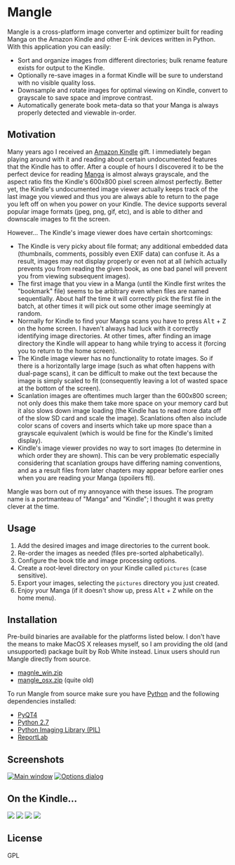 # Mangle #

Mangle is a cross-platform image converter and optimizer built for reading Manga on the Amazon Kindle and other E-ink
devices written in Python. With this application you can easily:

*   Sort and organize images from different directories; bulk rename feature exists for output to the Kindle.
*   Optionally re-save images in a format Kindle will be sure to understand with no visible quality loss.
*   Downsample and rotate images for optimal viewing on Kindle, convert to grayscale to save space and improve contrast.
*   Automatically generate book meta-data so that your Manga is always properly detected and viewable in-order.

## Motivation ##

Many years ago I received an [Amazon Kindle](http://en.wikipedia.org/wiki/Kindle) gift. I immediately began playing
around with it and reading about certain undocumented features that the Kindle has to offer. After a couple of hours I
discovered it to be the perfect device for reading [Manga](http://en.wikipedia.org/wiki/Manga) is almost always
grayscale, and the aspect ratio fits the Kindle's 600x800 pixel screen almost perfectly. Better yet, the Kindle's
undocumented image viewer actually keeps track of the last image you viewed and thus you are always able to return to
the page you left off on when you power on your Kindle. The device supports several popular image formats (jpeg, png,
gif, etc), and is able to dither and downscale images to fit the screen.

However... The Kindle's image viewer does have certain shortcomings:

*   The Kindle is very picky about file format; any additional embedded data (thumbnails, comments, possibly even EXIF
    data) can confuse it. As a result, images may not display properly or even not at all (which actually prevents you
    from reading the given book, as one bad panel will prevent you from viewing subsequent images).
*   The first image that you view in a Manga (until the Kindle first writes the "bookmark" file) seems to be arbitrary
    even when files are named sequentially.  About half the time it will correctly pick the first file in the batch, at
    other times it will pick out some other image seemingly at random.
*   Normally for Kindle to find your Manga scans you have to press <kbd>Alt</kbd> + <kbd>Z</kbd> on the home screen. I
    haven't always had luck with it correctly identifying image directories. At other times, after finding an image
    directory the Kindle will appear to hang while trying to access it (forcing you to return to the home screen).
*   The Kindle image viewer has no functionality to rotate images. So if there is a horizontally large image (such as
    what often happens with dual-page scans), it can be difficult to make out the text because the image is simply
    scaled to fit (consequently leaving a lot of wasted space at the bottom of the screen).
*   Scanlation images are oftentimes much larger than the 600x800 screen; not only does this make them take more space
    on your memory card but it also slows down image loading (the Kindle has to read more data off of the slow SD card
    and scale the image). Scanlations often also include color scans of covers and inserts which take up more space than
    a grayscale equivalent (which is would be fine for the Kindle's limited display).
*   Kindle's image viewer provides no way to sort images (to determine in which order they are shown). This can be very
    problematic especially considering that scanlation groups have differing naming conventions, and as a result files
    from later chapters may appear before earlier ones when you are reading your Manga (spoilers ftl).

Mangle was born out of my annoyance with these issues. The program name is a portmanteau of "Manga" and "Kindle"; I
thought it was pretty clever at the time.

## Usage ##

1.  Add the desired images and image directories to the current book.
2.  Re-order the images as needed (files pre-sorted alphabetically).
3.  Configure the book title and image processing options.
4.  Create a root-level directory on your Kindle called `pictures` (case sensitive).
5.  Export your images, selecting the `pictures` directory you just created.
6.  Enjoy your Manga (if it doesn't show up, press <kbd>Alt</kbd> + <kbd>Z</kbd> while on the home menu).

## Installation ##

Pre-build binaries are available for the platforms listed below. I don't have the means to make MacOS X releases myself,
so I am providing the old (and unsupported) package built by Rob White instead. Linux users should run Mangle directly
from source.

*  [magnle_win.zip](https://foosoft.net/projects/mangle/dl/mangle_win.zip)
*  [mangle_osx.zip](https://foosoft.net/projects/mangle/dl/mangle_osx.zip) (quite old)

To run Mangle from source make sure you have [Python](https://www.python.org/) and the following dependencies installed:

*   [PyQT4](http://www.riverbankcomputing.com/software/pyqt/download)
*   [Python 2.7](http://www.python.org/download/releases/2.7/)
*   [Python Imaging Library (PIL)](http://www.pythonware.com/products/pil/)
*   [ReportLab](https://pypi.python.org/pypi/reportlab)

## Screenshots ##

[![Main window](https://foosoft.net/projects/mangle/img/main-thumb.png)](https://foosoft.net/projects/mangle/img/main.png)
[![Options dialog](https://foosoft.net/projects/mangle/img/options-thumb.png)](https://foosoft.net/projects/mangle/img/options.png)

## On the Kindle... ##

[![](https://foosoft.net/projects/mangle/img/kindle1-thumb.png)](https://foosoft.net/projects/mangle/img/kindle1.png)
[![](https://foosoft.net/projects/mangle/img/kindle2-thumb.png)](https://foosoft.net/projects/mangle/img/kindle2.png)
[![](https://foosoft.net/projects/mangle/img/kindle3-thumb.png)](https://foosoft.net/projects/mangle/img/kindle3.png)
[![](https://foosoft.net/projects/mangle/img/kindle4-thumb.png)](https://foosoft.net/projects/mangle/img/kindle4.png)

## License ##

GPL

